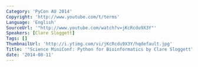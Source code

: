 ```yaml
---
Category: 'PyCon AU 2014'
Copyright: 'http://www.youtube.com/t/terms'
Language: 'English'
SourceUrl: '"http://www.youtube.com/watch?v=jKcRcdu9X3Y"'
Speakers: [Clare Sloggett]
Tags: []
ThumbnailUrl: 'http://i.ytimg.com/vi/jKcRcdu9X3Y/hqdefault.jpg'
Title: '"Science MiniConf: Python for Bioinformatics by Clare Sloggett"'
date: '2014-08-11'
---
```


